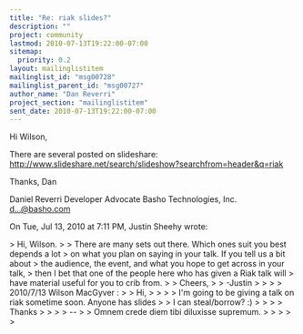 ```yaml
---
title: "Re: riak slides?"
description: ""
project: community
lastmod: 2010-07-13T19:22:00-07:00
sitemap:
  priority: 0.2
layout: mailinglistitem
mailinglist_id: "msg00728"
mailinglist_parent_id: "msg00727"
author_name: "Dan Reverri"
project_section: "mailinglistitem"
sent_date: 2010-07-13T19:22:00-07:00
---
```



Hi Wilson,

There are several posted on slideshare:
http://www.slideshare.net/search/slideshow?searchfrom=header&q=riak

Thanks,
Dan

Daniel Reverri
Developer Advocate
Basho Technologies, Inc.
d...@basho.com


On Tue, Jul 13, 2010 at 7:11 PM, Justin Sheehy  wrote:

&gt; Hi, Wilson.
&gt;
&gt; There are many sets out there. Which ones suit you best depends a lot
&gt; on what you plan on saying in your talk. If you tell us a bit about
&gt; the audience, the event, and what you hope to get across in your talk,
&gt; then I bet that one of the people here who has given a Riak talk will
&gt; have material useful for you to crib from.
&gt;
&gt; Cheers,
&gt;
&gt; -Justin
&gt;
&gt;
&gt;
&gt; 2010/7/13 Wilson MacGyver :
&gt; &gt; Hi,
&gt; &gt;
&gt; &gt; I'm going to be giving a talk on riak sometime soon. Anyone has slides
&gt; &gt; I can steal/borrow? :)
&gt; &gt;
&gt; &gt; Thanks
&gt; &gt;
&gt; &gt; --
&gt; &gt; Omnem crede diem tibi diluxisse supremum.
&gt; &gt;
&gt; &gt;
&gt;

